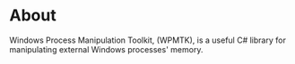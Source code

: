 ﻿# About
Windows Process Manipulation Toolkit, (WPMTK), is a useful C# library for manipulating external Windows processes' memory.